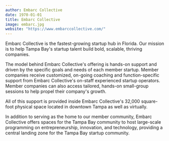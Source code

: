 ```yaml
---
author: Embarc Collective
date: 1970-01-01
title: Embarc Collective
image: embarc.jpg
website: "https://www.embarccollective.com/"
---
```


Embarc Collective is the fastest-growing startup hub in Florida. Our mission is to help Tampa Bay's startup talent build bold, scalable, thriving companies.

The model behind Embarc Collective's offering is hands-on support and driven by the specific goals and needs of each member startup. Member companies receive customized, on-going coaching and function-specific support from Embarc Collective's on-staff experienced startup operators. Member companies can also access tailored, hands-on small-group sessions to help propel their company's growth.

All of this support is provided inside Embarc Collective's 32,000 square-foot physical space located in downtown Tampa as well as virtually.

In addition to serving as the home to our member community, Embarc Collective offers spaces for the Tampa Bay community to host large-scale programming on entrepreneurship, innovation, and technology, providing a central landing zone for the Tampa Bay startup community.